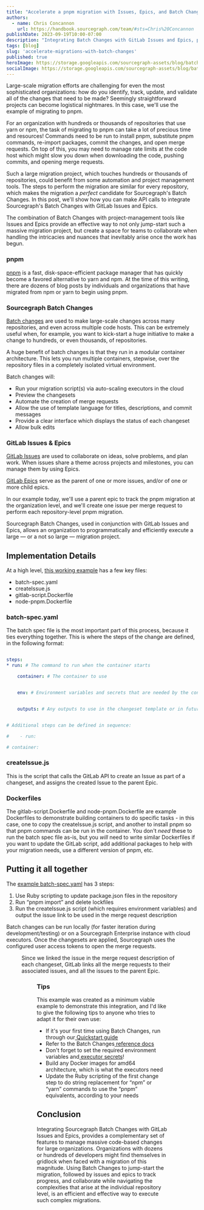 ```yaml
---
title: "Accelerate a pnpm migration with Issues, Epics, and Batch Changes"
authors:
  - name: Chris Concannon
    url: https://handbook.sourcegraph.com/team/#sts=Chris%20Concannon
publishDate: 2023-09-19T10:00-07:00
description: "Integrating Batch Changes with GitLab Issues and Epics, provides a complementary set of features to manage massive code-based changes for large organizations."
tags: [blog]
slug: 'accelerate-migrations-with-batch-changes'
published: true
heroImage: https://storage.googleapis.com/sourcegraph-assets/blog/batch-changes-gitlab-sg-blog.png
socialImage: https://storage.googleapis.com/sourcegraph-assets/blog/batch-changes-gitlab-sg-blog.png
---
```


Large-scale migration efforts are challenging for even the most sophisticated organizations: how do you identify, track, update, and validate all of the changes that need to be made? Seemingly straightforward projects can become logistical nightmares. In this case, we'll use the example of migrating to pnpm.  

For an organization with hundreds or thousands of repositories that use yarn or npm, the task of migrating to pnpm can take a lot of precious time and resources! Commands need to be run to install pnpm, substitute pnpm commands, re-import packages, commit the changes, and open merge requests. On top of this, you may need to manage rate limits at the code host which might slow you down when downloading the code, pushing commits, and opening merge requests. 

Such a large migration project, which touches hundreds or thousands of repositories, could benefit from some automation and project management tools. The steps to perform the migration are similar for every repository, which makes the migration a _perfect_ candidate for Sourcegraph's Batch Changes. In this post, we'll show how you can make API calls to integrate Sourcegraph's Batch Changes with GitLab Issues and Epics.

The combination of Batch Changes with project-management tools like Issues and Epics provide an effective way to not only jump-start such a massive migration project, but create a space for teams to collaborate when  handling the intricacies and nuances that inevitably arise once the work has begun.


### pnpm

[pnpm](https://pnpm.io/) is a fast, disk-space-efficient package manager that has quickly become a favored alternative to yarn and npm. At the time of this writing, there are dozens of blog posts by individuals and organizations that have migrated from npm or yarn to begin using pnpm.


### Sourcegraph Batch Changes

[Batch changes](https://docs.sourcegraph.com/batch_changes) are used to make large-scale changes across many repositories, and even across multiple code hosts. This can be extremely useful when, for example, you want to kick-start a huge initiative to make a change to hundreds, or even thousands, of repositories. 

A huge benefit of batch changes is that they run in a modular container architecture. This lets you run multiple containers, stepwise, over the repository files in a completely isolated virtual environment.

Batch changes will:
* Run your migration script(s) via auto-scaling executors in the cloud
* Preview the changesets
* Automate the creation of merge requests
* Allow the use of template language for titles, descriptions, and commit messages
* Provide a clear interface which displays the status of each changeset
* Allow bulk edits


### GitLab Issues & Epics

[GitLab Issues](https://docs.gitlab.com/ee/user/project/issues/) are used to collaborate on ideas, solve problems, and plan work. When issues share a theme across projects and milestones, you can manage them by using Epics.

[GitLab Epics](https://docs.gitlab.com/ee/user/group/epics/) serve as the parent of one or more issues, and/or of one or more child epics.

In our example today, we'll use a parent epic to track the pnpm migration at the organization level, and we'll create one issue per merge request to perform each repository-level pnpm migration.

Sourcegraph Batch Changes, used in conjunction with GitLab Issues and Epics, allows an organization to programmatically and efficiently execute a large — or a not so large — migration project. 


## Implementation Details

At a high level, [this working example](https://gitlab.com/developers6370122/sourcegraph-batch-pnpm-examples/batch-change/-/tree/main?ref_type=heads) has a few key files:
* batch-spec.yaml
* createIssue.js
* gitlab-script.Dockerfile
* node-pnpm.Dockerfile


### batch-spec.yaml

The batch spec file is the most important part of this process, because it ties everything together. This is where the steps of the change are defined, in the following format:

```yaml

steps:
* run: # The command to run when the container starts

    container: # The container to use


    env: # Environment variables and secrets that are needed by the container


    outputs: # Any outputs to use in the changeset template or in future run commands


# Additional steps can be defined in sequence:

#    - run:

# container:

```


### createIssue.js

This is the script that calls the GitLab API to create an Issue as part of a changeset, and assigns the created Issue to the parent Epic.


### Dockerfiles

The gitlab-script.Dockerfile and node-pnpm.Dockerfile are example Dockerfiles to demonstrate building containers to do specific tasks - in this case, one to copy the createIssue.js script, and another to install pnpm so that pnpm commands can be run in the container. You don't _need_ these to run the batch spec file as-is, but you _will_ need to write similar Dockerfiles if you want to update the GitLab script, add additional packages to help with your migration needs, use a different version of pnpm, etc.


## Putting it all together

The [example batch-spec.yaml](https://gitlab.com/developers6370122/sourcegraph-batch-pnpm-examples/batch-change/-/blob/main/batch-spec.yaml?ref_type=heads) has 3 steps:
1. Use Ruby scripting to update package.json files in the repository
2. Run “pnpm import” and delete lockfiles
3. Run the createIssue.js script (which requires environment variables) and output the issue link to be used in the merge request description

Batch changes can be run locally (for faster iteration during development/testing) or on a Sourcegraph Enterprise instance with cloud executors. Once the changesets are applied, Sourcegraph uses the configured user access tokens to open the merge requests.

<Figure
    src="https://storage.googleapis.com/sourcegraph-assets/blog/CC%20blog%201.png"
/>

Since we linked the issue in the merge request description of each changeset, GitLab links all the merge requests to their associated issues, and all the issues to the parent Epic. 

<Figure
    src="https://storage.googleapis.com/sourcegraph-assets/blog/GitLab%20BC%20blog/CC%20blog%201.png"
/>

### Tips

This example was created as a minimum viable example to demonstrate this integration, and I'd like to give the following tips to anyone who tries to adapt it for their own use:
* If it's your first time using Batch Changes, run through our[ Quickstart guide](https://docs.sourcegraph.com/batch_changes/quickstart)
* Refer to the Batch Changes[ reference docs](https://docs.sourcegraph.com/batch_changes/references)
* Don't forget to set the required environment variables and[ executor secrets](https://docs.sourcegraph.com/admin/executors/executor_secrets)!
* Build any Docker images for amd64 architecture, which is what the executors need
* Update the Ruby scripting of the first change step to do string replacement for “npm” or “yarn” commands to use the “pnpm” equivalents, according to your needs


## Conclusion

Integrating Sourcegraph Batch Changes with GitLab Issues and Epics, provides a complementary set of features to manage massive code-based changes for large organizations. Organizations with dozens or hundreds of developers might find themselves in gridlock when faced with a migration of this magnitude. Using Batch Changes to jump-start the migration, followed by issues and epics to track progress, and collaborate while navigating the complexities that arise at the individual repository level, is an efficient and effective way to execute such complex migrations.
